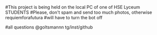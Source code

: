 #This project is being held on the local PC of one of HSE Lyceum STUDENTS
#Please, don't spam and send too much photos, otherwise requiemforafutura 
#will have to turn the bot off

#all questions @goltsmannn tg/inst/github
